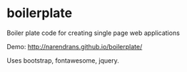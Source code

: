 boilerplate
===========

Boiler plate code for creating single page web applications

Demo: http://narendrans.github.io/boilerplate/

Uses bootstrap, fontawesome, jquery. 
